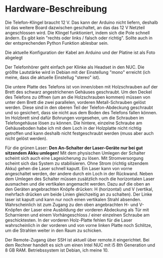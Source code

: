 # Hardware-Beschreibung

Die Telefon-Klingel braucht 12 V. Das kann der Arduino nicht liefern, deshalb ist das weitere Board dazwischen geschaltet, an das das 12 V Netzteil angeschlossen wird. Die Klingel funktioniert, indem sich die Pole schnell ändern. Es gibt kein "rechts oder links / falsch oder richtig". Sollte auch in der entsprechenden Python Funktion ablesbar sein.

Die aktuelle Konfiguration der Kabel am Arduino und der Platine ist als Foto abgelegt

Der Telefonhörer geht einfach per Klinke als Headset in den NUC. Die größte Lautstärke wird in Debian mit der Einstellung "mono" erreicht (ich meine, dass die aktuelle Einstellug "stereo" ist).

Die untere Platte des Telefons ist von innen/oben mit Holzschrauben auf der Brett des schwarz angestrichenen Gehäuses geschraubt. Um den Deckel des Telefons zu öffnen (um an die Holzschrauben kommen) müssen von unter dem Brett die zwei parallelen, vorderen Metall-Schrauben gelöst werden. Diese sind in den oberen Teil der Telefon-Abdeckung geschraubt und so gesichert, dass sie nicht aus dem Boden des Telefons fallen können. Im Holzbrett sind dafür Bohrungen vorgesehen, um die Schrauben im Telefongehäuse lösen zu können. Die hintere, einzelne Schraube am Gehäuseboden habe ich mit dem Loch in der Holzplatte nicht richtig getroffen und kann deshalb nicht festgeschraubt werden (muss aber auch nicht gelöst werden).

Für die grünen Laser: **Den An-Schalter der Laser-Geräte nur bei gut sitzendem Akku umlegen!** Mit dem physischen Umlegen der Schalter scheint sich auch eine Lagesicherung zu lösen. Mit Stromversorgung scheint sich das System zu stabilisieren. Ohne Strom (richtig sitzendem Akku) gehen die Laser schnell kaputt. Ein Laser kann von vorne angeschaltet werden, der andere durch ein Loch in der Rückwand. Neben dem Umlegen des Schalter müssen zusätzlich noch die horizontalen Laser ausmachen und die vertikalen angemacht werden. Dazu auf die oben an den Geräten angebrachten Knöpfe drücken: H (horizontal) und V (vertikal, mehrfach drücken um beide Linien gleichzeitig an zu schalten). Der Linke laser ist kaputt und kann nur noch einen vertikalen Strahl absenden.
Wahrscheinlich ist zum Zugang zu den oben angebrachten H- und V-Knöpfen der Laser eine Ausbildung der vorderen Abdeckung als Tür mit Scharnieren und einem Vorhängeschloss / einer einzelnen Schraube am geschicktesten. 
In der vorderen Holz-Platte fehlen für die Laser wahrscheinlich in der vorderen und von vorne linken Platte noch Schlitze, um die Strahlen weiter in den Raum zu schicken.

Der Remote-Zugang über SSH ist aktuell über remote.it eingerichtet. Bei dem Rechner handelt es sich um einen Intel NUC mit i5 8th Generation und 8 GB RAM. Betriebssystem ist Debian, ich meine 10.
